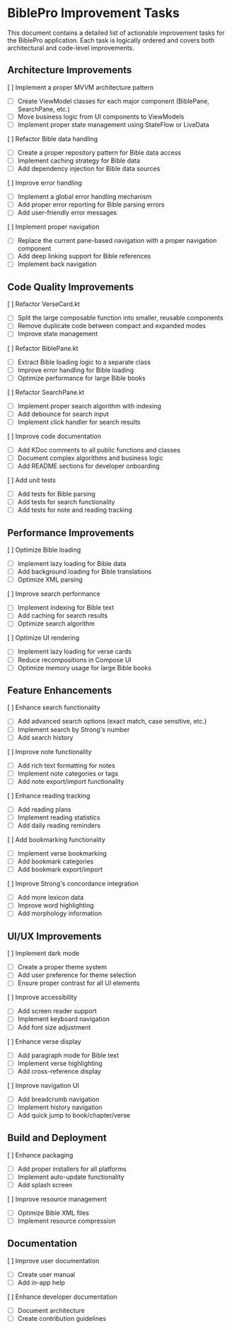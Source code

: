 # BiblePro Improvement Tasks

This document contains a detailed list of actionable improvement tasks for the BiblePro application. Each task is logically ordered and covers both architectural and code-level improvements.

## Architecture Improvements

[ ] Implement a proper MVVM architecture pattern
   - [ ] Create ViewModel classes for each major component (BiblePane, SearchPane, etc.)
   - [ ] Move business logic from UI components to ViewModels
   - [ ] Implement proper state management using StateFlow or LiveData

[ ] Refactor Bible data handling
   - [ ] Create a proper repository pattern for Bible data access
   - [ ] Implement caching strategy for Bible data
   - [ ] Add dependency injection for Bible data sources

[ ] Improve error handling
   - [ ] Implement a global error handling mechanism
   - [ ] Add proper error reporting for Bible parsing errors
   - [ ] Add user-friendly error messages

[ ] Implement proper navigation
   - [ ] Replace the current pane-based navigation with a proper navigation component
   - [ ] Add deep linking support for Bible references
   - [ ] Implement back navigation

## Code Quality Improvements

[ ] Refactor VerseCard.kt
   - [ ] Split the large composable function into smaller, reusable components
   - [ ] Remove duplicate code between compact and expanded modes
   - [ ] Improve state management

[ ] Refactor BiblePane.kt
   - [ ] Extract Bible loading logic to a separate class
   - [ ] Improve error handling for Bible loading
   - [ ] Optimize performance for large Bible books

[ ] Refactor SearchPane.kt
   - [ ] Implement proper search algorithm with indexing
   - [ ] Add debounce for search input
   - [ ] Implement click handler for search results

[ ] Improve code documentation
   - [ ] Add KDoc comments to all public functions and classes
   - [ ] Document complex algorithms and business logic
   - [ ] Add README sections for developer onboarding

[ ] Add unit tests
   - [ ] Add tests for Bible parsing
   - [ ] Add tests for search functionality
   - [ ] Add tests for note and reading tracking

## Performance Improvements

[ ] Optimize Bible loading
   - [ ] Implement lazy loading for Bible data
   - [ ] Add background loading for Bible translations
   - [ ] Optimize XML parsing

[ ] Improve search performance
   - [ ] Implement indexing for Bible text
   - [ ] Add caching for search results
   - [ ] Optimize search algorithm

[ ] Optimize UI rendering
   - [ ] Implement lazy loading for verse cards
   - [ ] Reduce recompositions in Compose UI
   - [ ] Optimize memory usage for large Bible books

## Feature Enhancements

[ ] Enhance search functionality
   - [ ] Add advanced search options (exact match, case sensitive, etc.)
   - [ ] Implement search by Strong's number
   - [ ] Add search history

[ ] Improve note functionality
   - [ ] Add rich text formatting for notes
   - [ ] Implement note categories or tags
   - [ ] Add note export/import functionality

[ ] Enhance reading tracking
   - [ ] Add reading plans
   - [ ] Implement reading statistics
   - [ ] Add daily reading reminders

[ ] Add bookmarking functionality
   - [ ] Implement verse bookmarking
   - [ ] Add bookmark categories
   - [ ] Add bookmark export/import

[ ] Improve Strong's concordance integration
   - [ ] Add more lexicon data
   - [ ] Improve word highlighting
   - [ ] Add morphology information

## UI/UX Improvements

[ ] Implement dark mode
   - [ ] Create a proper theme system
   - [ ] Add user preference for theme selection
   - [ ] Ensure proper contrast for all UI elements

[ ] Improve accessibility
   - [ ] Add screen reader support
   - [ ] Implement keyboard navigation
   - [ ] Add font size adjustment

[ ] Enhance verse display
   - [ ] Add paragraph mode for Bible text
   - [ ] Implement verse highlighting
   - [ ] Add cross-reference display

[ ] Improve navigation UI
   - [ ] Add breadcrumb navigation
   - [ ] Implement history navigation
   - [ ] Add quick jump to book/chapter/verse

## Build and Deployment

[ ] Enhance packaging
   - [ ] Add proper installers for all platforms
   - [ ] Implement auto-update functionality
   - [ ] Add splash screen

[ ] Improve resource management
   - [ ] Optimize Bible XML files
   - [ ] Implement resource compression

## Documentation

[ ] Improve user documentation
   - [ ] Create user manual
   - [ ] Add in-app help

[ ] Enhance developer documentation
   - [ ] Document architecture
   - [ ] Create contribution guidelines